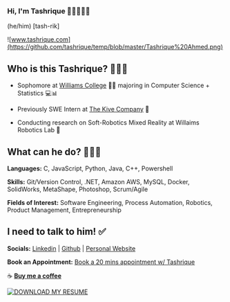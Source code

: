 ### Hi, I'm Tashrique 👋🏻👨🏻‍💻
(he/him) [tash-rik]

![www.tashrique.com](https://github.com/tashrique/temp/blob/master/Tashrique%20Ahmed.png)



## Who is this Tashrique? 🤷🏻‍♂️ 

* Sophomore at [Williams College](https://www.williams.edu) 💜🐮 majoring in Computer Science + Statistics 💻📊

* Previously SWE Intern at [The Kive Company](https://www.artkiveapp.com) 🎨

* Conducting research on Soft-Robotics Mixed Reality at Willaims Robotics Lab 🤖



## What can he do? 👨🏻‍💼

**Languages:** C, JavaScript, Python, Java, C++, Powershell

**Skills:** Git/Version Control, .NET, Amazon AWS, MySQL, Docker, SolidWorks, MetaShape, Photoshop, Scrum/Agile 

**Fields of Interest:**  Software Engineering, Process Automation, Robotics, Product Management, Entrepreneurship


## I need to talk to him! ✅

**Socials:** [Linkedin](https://linkedin.com/in/tashrique-ahmed) | [Github](https://github.com/tashrique) | [Personal Website](https://www.tashrique.com)

**Book an Appointment:** [Book a 20 mins appointment w/ Tashrique](https://calendar.app.google/9sAf1mgdEw7HRUJc9)

☕ [**Buy me a coffee**](https://buymeacoffee.com/tashrique)

[![DOWNLOAD MY RESUME](https://img.shields.io/badge/DOWNLOAD%20MY%20RESUME-08d665?style=for-the-badge&logo=&logoColor=black)](https://www.tashrique.com/download-cv/) 


